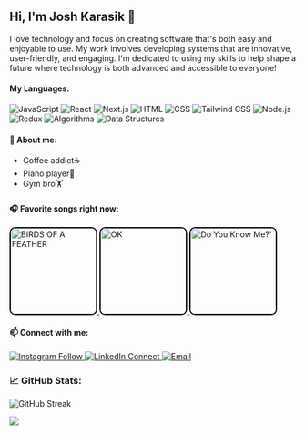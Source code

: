   ## Hi, I'm Josh Karasik 👋

I love technology and focus on creating software that's both easy and enjoyable to use. My work involves developing systems that are innovative, user-friendly, and engaging. I'm dedicated to using my skills to help shape a future where technology is both advanced and accessible to everyone!

#### My Languages:
![JavaScript](https://img.shields.io/badge/JavaScript-323330?style=for-the-badge&logo=javascript&logoColor=F7DF1E)
![React](https://img.shields.io/badge/React-20232A?style=for-the-badge&logo=react&logoColor=61DAFB)
![Next.js](https://img.shields.io/badge/Next.js-000000?style=for-the-badge&logo=nextdotjs&logoColor=white)
![HTML](https://img.shields.io/badge/HTML5-E34F26?style=for-the-badge&logo=html5&logoColor=white)
![CSS](https://img.shields.io/badge/CSS3-1572B6?style=for-the-badge&logo=css3&logoColor=white)
![Tailwind CSS](https://img.shields.io/badge/Tailwind_CSS-38B2AC?style=for-the-badge&logo=tailwind-css&logoColor=white)
![Node.js](https://img.shields.io/badge/Node.js-339933?style=for-the-badge&logo=nodedotjs&logoColor=white)
![Redux](https://img.shields.io/badge/Redux-764ABC?style=for-the-badge&logo=redux&logoColor=white)
![Algorithms](https://img.shields.io/badge/Algorithms-4CAF50?style=for-the-badge&logo=code&logoColor=white)
![Data Structures](https://img.shields.io/badge/Data_Structures-4CAF50?style=for-the-badge&logo=code&logoColor=white)

#### 🚀 About me:
* Coffee addict☕️
* Piano player🎹
* Gym bro🏋️

#### 🎧 Favorite songs right now:
<a href="https://open.spotify.com/track/6dOtVTDdiauQNBQEDOtlAB?si=2bea7530dea84838" target="_blank">
  <img src="https://github.com/joshuakarasik/joshuakarasik/assets/150744888/92efda49-b69a-4139-b71e-42ad26cb1ff7" width="150" height="150" alt="BIRDS OF A FEATHER" style="border: 2px solid #000000; border-radius: 10px;"/>
</a>

<a href="https://open.spotify.com/track/6zxc5ou4H2gxJwCF76hzvV?si=4ed57700a0404751" target="_blank">
  <img src="https://github.com/joshuakarasik/joshuakarasik/assets/150744888/70af8af9-abe3-407a-b1d7-774314686708" width="150" height="150" alt="OK" style="border: 2px solid #000000; border-radius: 10px;"/>
</a>

<a href="https://open.spotify.com/track/7BgGj9choLPeJJOflkaAhB?si=37ff4cb60bf84b02" target="_blank">
  <img src="https://github.com/joshuakarasik/joshuakarasik/assets/150744888/41dc94d4-bac0-40bd-8388-06dbf91b55f1" width="150" height="150" alt="Do You Know Me?'" style="border: 2px solid #000000; border-radius: 10px;"/>
</a>



#### 📫 Connect with me:
<p>
 <a href="https://instagram.com/josh.karasik" target="_blank">
  <img alt="Instagram Follow" src="https://img.shields.io/badge/Instagram-black?style=flat-square&logo=instagram&logoColor=orange">
</a>
  <a href="https://linkedin.com/in/joshuakarasik" target="_blank">
    <img alt="LinkedIn Connect" src="https://img.shields.io/badge/LinkedIn-Connect-black?style=flat-square&logo=linkedin">
  </a>
  <a href="mailto:joshuakarasik@gmail.com" target="_blank">
    <img alt="Email" src="https://img.shields.io/badge/Email-Me-black?style=flat-square&logo=gmail&color=orange">
  </a>
</p>

### 📈 GitHub Stats:
![GitHub Streak](https://github-readme-streak-stats.herokuapp.com/?user=joshuakarasik&theme=radical)





![](https://komarev.com/ghpvc/?username=jioshuakarasik&color=blue)



<!--
**joshuakarasik/joshuakarasik** is a ✨ _special_ ✨ repository because its `README.md` (this file) appears on your GitHub profile.

Here are some ideas to get you started:

- 🔭 I’m currently working on ...
- 🌱 I’m currently learning ...
- 👯 I’m looking to collaborate on ...
- 🤔 I’m looking for help with ...
- 💬 Ask me about ...
- 📫 How to reach me: ...
- 😄 Pronouns: ...
- ⚡ Fun fact: ...
-->
